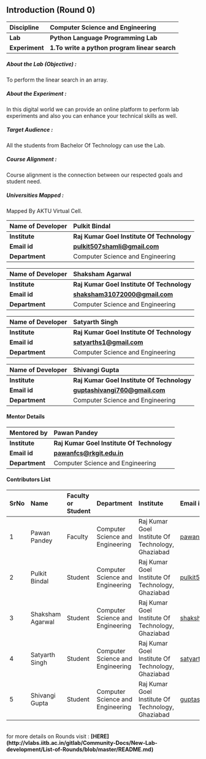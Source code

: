## Introduction (Round 0)

<b>Discipline | <b>Computer Science and Engineering 
:--|:--|
<b> Lab | <b> Python Language Programming Lab
<b> Experiment|     <b> 1.To write a python program linear search

<h5> About the Lab (Objective) : </h5>

To perform the linear search in an array.

<h5> About the Experiment : </h5>

In this digital world we can provide an online platform to perform lab experiments and also you can enhance your technical skills as well.

<h5> Target Audience : </h5>

All the students from Bachelor Of Technology can use the Lab.

<h5> Course Alignment : </h5>

Course alignment is the connection between our respected goals and student need.

<h5> Universities Mapped : </h5>

Mapped By AKTU Virtual Cell.

<b>Name of Developer | <b> Pulkit Bindal
:--|:--|
<b> Institute | <b> Raj Kumar Goel Institute Of Technology
<b> Email id|     <b> pulkit507shamli@gmail.com
<b> Department | Computer Science and Engineering

<b>Name of Developer | <b> Shaksham Agarwal
:--|:--|
<b> Institute | <b> Raj Kumar Goel Institute Of Technology
<b> Email id|     <b> shaksham31072000@gmail.com
<b> Department | Computer Science and Engineering

<b>Name of Developer | <b> Satyarth Singh
:--|:--|
<b> Institute | <b> Raj Kumar Goel Institute Of Technology
<b> Email id|     <b> satyarths1@gmail.com
<b> Department | Computer Science and Engineering

<b>Name of Developer | <b> Shivangi Gupta
:--|:--|
<b> Institute | <b> Raj Kumar Goel Institute Of Technology
<b> Email id|     <b> guptashivangi760@gmail.com
<b> Department | Computer Science and Engineering

#### Mentor Details

<b>Mentored by | <b> Pawan Pandey
:--|:--|
<b> Institute | <b> Raj Kumar Goel Institute Of Technology
<b> Email id|     <b> pawanfcs@rkgit.edu.in
<b> Department | Computer Science and Engineering

#### Contributors List

SrNo | Name | Faculty or Student | Department| Institute | Email id
:--|:--|:--|:--|:--|:--|
1 | Pawan Pandey | Faculty | Computer Science and Engineering | Raj Kumar Goel Institute Of Technology, Ghaziabad | pawanfcs@rkgit.edu.in
2 | Pulkit Bindal | Student | Computer Science and Engineering | Raj Kumar Goel Institute Of Technology, Ghaziabad | pulkit507shamli@gmail.com
3 | Shaksham Agarwal | Student | Computer Science and Engineering | Raj Kumar Goel Institute Of Technology, Ghaziabad | shaksham31072000@gmail.com
4 | Satyarth Singh | Student | Computer Science and Engineering | Raj Kumar Goel Institute Of Technology, Ghaziabad | satyarths1@gmail.com
5 | Shivangi Gupta | Student | Computer Science and Engineering | Raj Kumar Goel Institute Of Technology, Ghaziabad | guptashivangi760@gmail.com


<br>
for more details on Rounds visit : <b> [HERE](http://vlabs.iitb.ac.in/gitlab/Community-Docs/New-Lab-development/List-of-Rounds/blob/master/README.md) </b>
